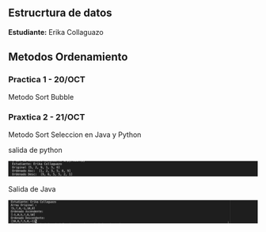 ## Estrucrtura de datos

**Estudiante:** Erika Collaguazo

## Metodos Ordenamiento

### Practica 1 - 20/OCT
Metodo Sort Bubble

### Praxtica 2 - 21/OCT
Metodo Sort Seleccion en Java y Python

salida de python

![alt text](image.png)

Salida de Java

![alt text](image-1.png)